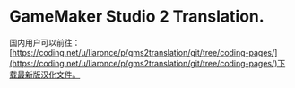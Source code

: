 # GameMaker Studio 2 Translation.

国内用户可以前往：[https://coding.net/u/liaronce/p/gms2translation/git/tree/coding-pages/](https://coding.net/u/liaronce/p/gms2translation/git/tree/coding-pages/)下载最新版汉化文件。
